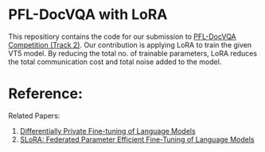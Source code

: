 # PFL-DocVQA with LoRA

This repositiory contains the code for our submission to [PFL-DocVQA Competition (Track 2)](http://158.109.8.94/?ch=2&com=introduction). Our contribution is applying LoRA to train the given VT5 model. By reducing the total no. of trainable parameters, LoRA reduces the total communication cost and total noise added to the model.

# Reference:

Related Papers:
1. [Differentially Private Fine-tuning of Language Models](https://arxiv.org/abs/2110.06500)
2. [SLoRA: Federated Parameter Efficient Fine-Tuning of Language Models](https://arxiv.org/pdf/2308.06522.pdf)

